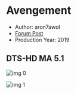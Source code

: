 # Avengement

* Author: aron7awol
* [Forum Post](https://www.avsforum.com/threads/bass-eq-for-filtered-movies.2995212/post-58247760)
* Production Year: 2019

## DTS-HD MA 5.1

![img 0](https://i.imgur.com/RryFNNE.jpg)

![img 1](https://i.imgur.com/rPOnTdi.jpg)

